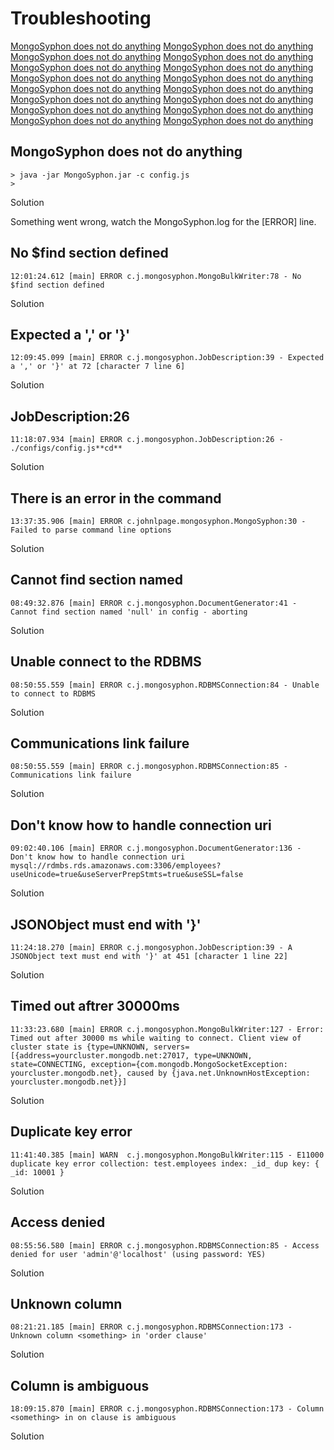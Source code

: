 # Troubleshooting

[MongoSyphon does not do anything](#MongoSyphon-does-not-do-anything)
[MongoSyphon does not do anything](#MongoSyphon-does-not-do-anything)
[MongoSyphon does not do anything](#MongoSyphon-does-not-do-anything)
[MongoSyphon does not do anything](#MongoSyphon-does-not-do-anything)
[MongoSyphon does not do anything](#MongoSyphon-does-not-do-anything)
[MongoSyphon does not do anything](#MongoSyphon-does-not-do-anything)
[MongoSyphon does not do anything](#MongoSyphon-does-not-do-anything)
[MongoSyphon does not do anything](#MongoSyphon-does-not-do-anything)
[MongoSyphon does not do anything](#MongoSyphon-does-not-do-anything)
[MongoSyphon does not do anything](#MongoSyphon-does-not-do-anything)
[MongoSyphon does not do anything](#MongoSyphon-does-not-do-anything)
[MongoSyphon does not do anything](#MongoSyphon-does-not-do-anything)
[MongoSyphon does not do anything](#MongoSyphon-does-not-do-anything)
[MongoSyphon does not do anything](#MongoSyphon-does-not-do-anything)
[MongoSyphon does not do anything](#MongoSyphon-does-not-do-anything)
[MongoSyphon does not do anything](#MongoSyphon-does-not-do-anything)

## MongoSyphon does not do anything

```
> java -jar MongoSyphon.jar -c config.js
> 
```

Solution

Something went wrong, watch the MongoSyphon.log for the [ERROR] line.

## No $find section defined
```
12:01:24.612 [main] ERROR c.j.mongosyphon.MongoBulkWriter:78 - No $find section defined
```
Solution
## Expected a ',' or '}'
```
12:09:45.099 [main] ERROR c.j.mongosyphon.JobDescription:39 - Expected a ',' or '}' at 72 [character 7 line 6]
```
Solution
## JobDescription:26
```
11:18:07.934 [main] ERROR c.j.mongosyphon.JobDescription:26 - ./configs/config.js**cd**
```
Solution
## There is an error in the command
```
13:37:35.906 [main] ERROR c.johnlpage.mongosyphon.MongoSyphon:30 - Failed to parse command line options
```
Solution
## Cannot find section named
```
08:49:32.876 [main] ERROR c.j.mongosyphon.DocumentGenerator:41 - Cannot find section named 'null' in config - aborting
```
Solution
## Unable connect to the RDBMS
```
08:50:55.559 [main] ERROR c.j.mongosyphon.RDBMSConnection:84 - Unable to connect to RDBMS
```
Solution
## Communications link failure
```
08:50:55.559 [main] ERROR c.j.mongosyphon.RDBMSConnection:85 - Communications link failure
```
Solution
## Don't know how to handle connection uri
```
09:02:40.106 [main] ERROR c.j.mongosyphon.DocumentGenerator:136 - Don't know how to handle connection uri mysql://rdmbs.rds.amazonaws.com:3306/employees?useUnicode=true&useServerPrepStmts=true&useSSL=false
```
Solution
## JSONObject must end with '}'
```
11:24:18.270 [main] ERROR c.j.mongosyphon.JobDescription:39 - A JSONObject text must end with '}' at 451 [character 1 line 22]
```
Solution
## Timed out aftrer 30000ms
```
11:33:23.680 [main] ERROR c.j.mongosyphon.MongoBulkWriter:127 - Error: Timed out after 30000 ms while waiting to connect. Client view of cluster state is {type=UNKNOWN, servers=[{address=yourcluster.mongodb.net:27017, type=UNKNOWN, state=CONNECTING, exception={com.mongodb.MongoSocketException: yourcluster.mongodb.net}, caused by {java.net.UnknownHostException: yourcluster.mongodb.net}}]
```
Solution
## Duplicate key error
```
11:41:40.385 [main] WARN  c.j.mongosyphon.MongoBulkWriter:115 - E11000 duplicate key error collection: test.employees index: _id_ dup key: { _id: 10001 }
```
Solution
## Access denied
```
08:55:56.580 [main] ERROR c.j.mongosyphon.RDBMSConnection:85 - Access denied for user 'admin'@'localhost' (using password: YES)
```
Solution
## Unknown column
```
08:21:21.185 [main] ERROR c.j.mongosyphon.RDBMSConnection:173 - Unknown column <something> in 'order clause'
```
Solution
## Column is ambiguous
```
18:09:15.870 [main] ERROR c.j.mongosyphon.RDBMSConnection:173 - Column <something> in on clause is ambiguous
```
Solution
